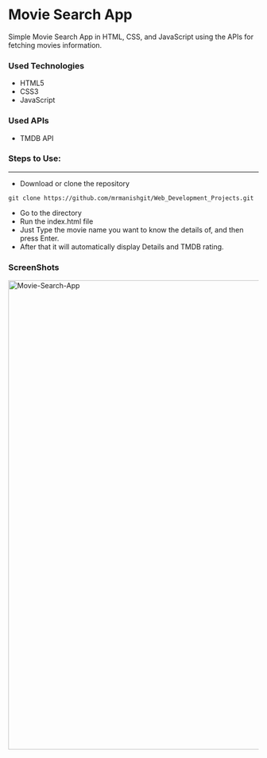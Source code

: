 <h1>Movie Search App</h1>

<p>Simple Movie Search App in HTML, CSS, and JavaScript using the APIs for fetching movies information.</p>

<h3>Used Technologies</h3>
<ul>
  <li>HTML5</li>
  <li>CSS3</li>
  <li>JavaScript</li>
</ul>

<h3>Used APIs</h4>
<ul>
  <li>TMDB API</li>
</ul>

### Steps to Use:
---

- Download or clone the repository
```
git clone https://github.com/mrmanishgit/Web_Development_Projects.git
```
- Go to the directory
- Run the index.html file
- Just Type the movie name you want to know the details of, and then press Enter.
- After that it will automatically display Details and TMDB rating.


<h3> ScreenShots </h3>  
<img width="943" alt="Movie-Search-App" src="https://user-images.githubusercontent.com/64218887/127524703-566caee0-ee93-4802-b6c6-6173b6fbb4f6.png">

<br>
